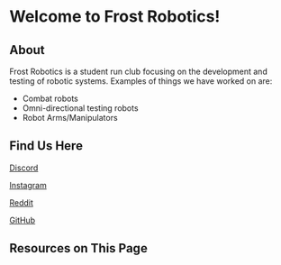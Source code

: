 # Welcome to Frost Robotics!

## About
Frost Robotics is a student run club focusing on the development and testing of robotic systems.
Examples of things we have worked on are:
- Combat robots
- Omni-directional testing robots
- Robot Arms/Manipulators

## Find Us Here
[Discord](https://discord.gg/ZZYZY2sKzt)

[Instagram](https://www.instagram.com/frost_robotics/)

[Reddit](https://www.reddit.com/user/frost_robotics/)

[GitHub](https://github.com/FROSTatUConn)

## Resources on This Page

```{tableofcontents}
```
